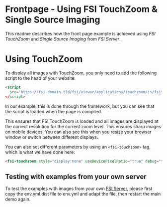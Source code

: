 # Frontpage - Using FSI TouchZoom & Single Source Imaging

This readme describes how the front page example is achieved using _FSI TouchZoom_ and _Single Source Imaging_ from _FSI Server_.

# Using TouchZoom

To display all images with TouchZoom, you only need to add the following script
to the head of your website:

```html
<script
  src='https://fsi.domain.tld/fsi/viewer/applications/touchzoom/js/fsitouchzoom.js'
</script>
```

In our example, this is done through the framework, but you can see that the script is loaded when the page is compiled.

This ensures that FSI TouchZoom is loaded and all images are displayed at the correct resolution for the current zoom level.
This ensures sharp images on mobile devices.
You can also see this when you resize your browser window or switch between different displays.

You can also set different parameters by using an `<fsi-touchzoom>` tag, which is what we have done here:

```html
<fsi-touchzoom style="display:none" useDevicePixelRatio="true" debug="true"></fsi-touchzoom>
```

## Testing with examples from your own server

To test the examples with images from your own [FSI Server](https://www.neptunelabs.com/fsi-server/), please first copy the env.yml.dist file to env.yml and adapt the file, then restart the main demo again.
